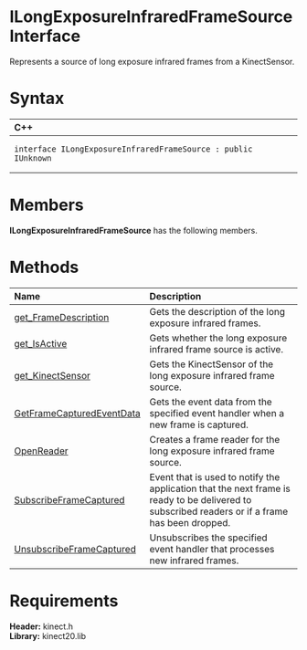 ILongExposureInfraredFrameSource Interface  
==========================================  

Represents a source of long exposure infrared frames from a KinectSensor. <span id="syntaxSection"></span>

Syntax  
======  

<table>
<colgroup>
<col width="100%" />
</colgroup>
<thead>
<tr class="header">
<th align="left">C++</th>
</tr>
</thead>
<tbody>
<tr class="odd">
<td align="left"><pre><code>interface ILongExposureInfraredFrameSource : public IUnknown</code></pre></td>
</tr>
</tbody>
</table>

<span id="classMembersSection"></span>

Members  
=======  

**ILongExposureInfraredFrameSource** has the following members.  

<span id="publicmethodsSection"></span>

Methods  
=======  

<table>
<colgroup>
<col width="30%" />
<col width="60%" />
</colgroup>
<thead>
<tr class="header">
<th align="left">Name</th>
<th align="left">Description</th>
</tr>
</thead>
<tbody>
<tr class="odd">
<td align="left"><a href="ILongExposureInfraredFra/Methods/get_FrameDescription.md">get_FrameDescription</a></td>
<td align="left">Gets the description of the long exposure infrared frames.</td>
</tr>
<tr class="even">
<td align="left"><a href="ILongExposureInfraredFra/Methods/get_IsActive_Method.md">get_IsActive</a></td>
<td align="left">Gets whether the long exposure infrared frame source is active.</td>
</tr>
<tr class="odd">
<td align="left"><a href="ILongExposureInfraredFra/Methods/get_KinectSensor_Method.md">get_KinectSensor</a></td>
<td align="left">Gets the KinectSensor of the long exposure infrared frame source.</td>
</tr>
<tr class="even">
<td align="left"><a href="ILongExposureInfraredFra/Methods/GetFrameCapturedEventData.md">GetFrameCapturedEventData</a></td>
<td align="left">Gets the event data from the specified event handler when a new frame is captured.</td>
</tr>
<tr class="odd">
<td align="left"><a href="ILongExposureInfraredFra/Methods/OpenReader_Method.md">OpenReader</a></td>
<td align="left">Creates a frame reader for the long exposure infrared frame source.</td>
</tr>
<tr class="even">
<td align="left"><a href="ILongExposureInfraredFra/Methods/SubscribeFrameCaptured.md">SubscribeFrameCaptured</a></td>
<td align="left">Event that is used to notify the application that the next frame is ready to be delivered to subscribed readers or if a frame has been dropped.</td>
</tr>
<tr class="odd">
<td align="left"><a href="ILongExposureInfraredFra/Methods/UnsubscribeFrameCaptured.md">UnsubscribeFrameCaptured</a></td>
<td align="left">Unsubscribes the specified event handler that processes new infrared frames.</td>
</tr>
</tbody>
</table>

<span id="requirements"></span>

Requirements  
============  

**Header:** kinect.h  
**Library:** kinect20.lib  



<!--Please do not edit the data in the comment block below.-->
<!--
TOCTitle : ILongExposureInfraredFrameSource Interface
RLTitle : ILongExposureInfraredFrameSource Interface
KeywordK : ILongExposureInfraredFrameSource interface, about
HelpPriority : 2
TopicType : apiref
KeywordF : ILongExposureInfraredFrameSource
KeywordF : Microsoft.Kinect.kinect.ILongExposureInfraredFrameSource
KeywordA : T:Microsoft.Kinect.kinect.ILongExposureInfraredFrameSource
AssetID : T:Microsoft.Kinect.kinect.ILongExposureInfraredFrameSource
Locale : en-us
CommunityContent : 1
APIType : Managed
APILocation : 
APIName : Microsoft.Kinect.kinect.ILongExposureInfraredFrameSource
TargetOS : Windows
TopicType : kbSyntax
DevLang : C++
DocSet : K4Wv2
ProjType : K4Wv2Proj
Technology : Kinect for Windows
Product : Kinect for Windows SDK v2
productversion : 20
-->
